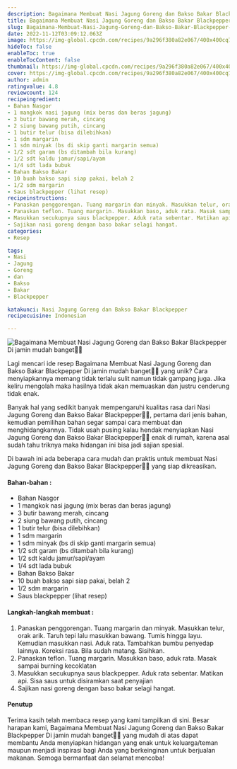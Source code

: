 ```yaml
---
description: Bagaimana Membuat Nasi Jagung Goreng dan Bakso Bakar Blackpepper Di jamin mudah banget"
title: Bagaimana Membuat Nasi Jagung Goreng dan Bakso Bakar Blackpepper Di jamin mudah banget
slug: Bagaimana-Membuat-Nasi-Jagung-Goreng-dan-Bakso-Bakar-Blackpepper-Di-jamin-mudah-banget
date: 2022-11-12T03:09:12.063Z
image: https://img-global.cpcdn.com/recipes/9a296f380a82e067/400x400cq70/photo.jpg
hideToc: false
enableToc: true
enableTocContent: false
thumbnail: https://img-global.cpcdn.com/recipes/9a296f380a82e067/400x400cq70/photo.jpg
cover: https://img-global.cpcdn.com/recipes/9a296f380a82e067/400x400cq70/photo.jpg
author: admin
ratingvalue: 4.8
reviewcount: 124
recipeingredient:
- Bahan Nasgor
- 1 mangkok nasi jagung (mix beras dan beras jagung)
- 3 butir bawang merah, cincang
- 2 siung bawang putih, cincang
- 1 butir telur (bisa dilebihkan)
- 1 sdm margarin
- 1 sdm minyak (bs di skip ganti margarin semua)
- 1/2 sdt garam (bs ditambah bila kurang)
- 1/2 sdt kaldu jamur/sapi/ayam
- 1/4 sdt lada bubuk
- Bahan Bakso Bakar
- 10 buah bakso sapi siap pakai, belah 2
- 1/2 sdm margarin
- Saus blackpepper (lihat resep)
recipeinstructions:
- Panaskan penggorengan. Tuang margarin dan minyak. Masukkan telur, orak arik. Taruh tepi lalu masukkan bawang. Tumis hingga layu. Kemudian masukkan nasi. Aduk rata. Tambahkan bumbu penyedap lainnya. Koreksi rasa. Bila sudah matang. Sisihkan.
- Panaskan teflon. Tuang margarin. Masukkan baso, aduk rata. Masak sampai burning kecoklatan
- Masukkan secukupnya saus blackpepper. Aduk rata sebentar. Matikan api. Sisa saus untuk disiramkan saat penyajian
- Sajikan nasi goreng dengan baso bakar selagi hangat.
categories:
- Resep

tags:
- Nasi
- Jagung
- Goreng
- dan
- Bakso
- Bakar
- Blackpepper

katakunci: Nasi Jagung Goreng dan Bakso Bakar Blackpepper
recipecuisine: Indonesian

---
```


![Bagaimana Membuat Nasi Jagung Goreng dan Bakso Bakar Blackpepper Di jamin mudah banget👩‍🍳](https://img-global.cpcdn.com/recipes/9a296f380a82e067/400x400cq70/photo.jpg)

Lagi mencari ide resep Bagaimana Membuat Nasi Jagung Goreng dan Bakso Bakar Blackpepper Di jamin mudah banget👩‍🍳 yang unik? Cara menyiapkannya memang tidak terlalu sulit namun tidak gampang juga. Jika keliru mengolah maka hasilnya tidak akan memuaskan dan justru cenderung tidak enak.

Banyak hal yang sedikit banyak mempengaruhi kualitas rasa dari Nasi Jagung Goreng dan Bakso Bakar Blackpepper👩‍🍳, pertama dari jenis bahan, kemudian pemilihan bahan segar sampai cara membuat dan menghidangkannya. Tidak usah pusing kalau hendak menyiapkan Nasi Jagung Goreng dan Bakso Bakar Blackpepper👩‍🍳 enak di rumah, karena asal sudah tahu triknya maka hidangan ini bisa jadi sajian spesial.

Di bawah ini ada beberapa cara mudah dan praktis untuk membuat Nasi Jagung Goreng dan Bakso Bakar Blackpepper👩‍🍳 yang siap dikreasikan.

<!--inarticleads1-->

#### Bahan-bahan :

- Bahan Nasgor
- 1 mangkok nasi jagung (mix beras dan beras jagung)
- 3 butir bawang merah, cincang
- 2 siung bawang putih, cincang
- 1 butir telur (bisa dilebihkan)
- 1 sdm margarin
- 1 sdm minyak (bs di skip ganti margarin semua)
- 1/2 sdt garam (bs ditambah bila kurang)
- 1/2 sdt kaldu jamur/sapi/ayam
- 1/4 sdt lada bubuk
- Bahan Bakso Bakar
- 10 buah bakso sapi siap pakai, belah 2
- 1/2 sdm margarin
- Saus blackpepper (lihat resep)

<!--inarticleads2-->

#### Langkah-langkah membuat :

1. Panaskan penggorengan. Tuang margarin dan minyak. Masukkan telur, orak arik. Taruh tepi lalu masukkan bawang. Tumis hingga layu. Kemudian masukkan nasi. Aduk rata. Tambahkan bumbu penyedap lainnya. Koreksi rasa. Bila sudah matang. Sisihkan.
1. Panaskan teflon. Tuang margarin. Masukkan baso, aduk rata. Masak sampai burning kecoklatan
1. Masukkan secukupnya saus blackpepper. Aduk rata sebentar. Matikan api. Sisa saus untuk disiramkan saat penyajian
1. Sajikan nasi goreng dengan baso bakar selagi hangat.

#### Penutup

Terima kasih telah membaca resep yang kami tampilkan di sini. Besar harapan kami, Bagaimana Membuat Nasi Jagung Goreng dan Bakso Bakar Blackpepper Di jamin mudah banget👩‍🍳 yang mudah di atas dapat membantu Anda menyiapkan hidangan yang enak untuk keluarga/teman maupun menjadi inspirasi bagi Anda yang berkeinginan untuk berjualan makanan. Semoga bermanfaat dan selamat mencoba!